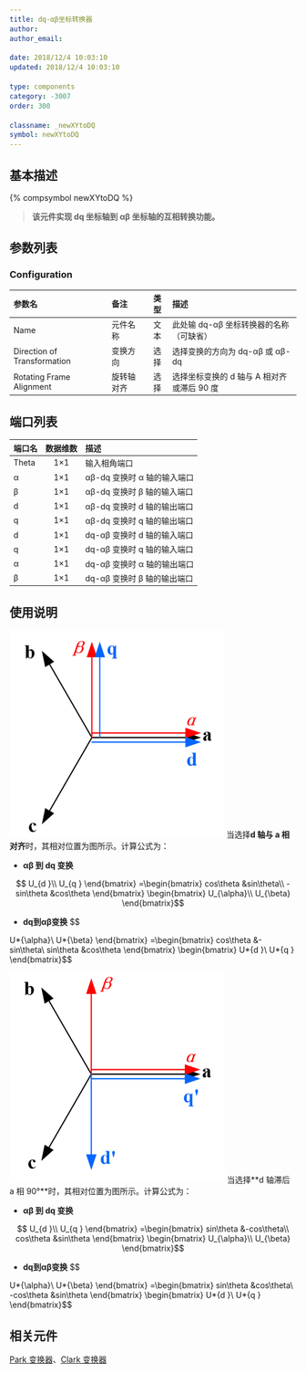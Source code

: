 ```yaml
---
title: dq-αβ坐标转换器
author:
author_email:

date: 2018/12/4 10:03:10
updated: 2018/12/4 10:03:10

type: components
category: -3007
order: 300

classname: _newXYtoDQ
symbol: newXYtoDQ
---
```


## 基本描述

{% compsymbol newXYtoDQ %}

> **该元件实现 dq 坐标轴到 αβ 坐标轴的互相转换功能。**

## 参数列表

### Configuration

| 参数名                      | 备注       | 类型 | 描述                                       |
| :-------------------------- | :--------- | :--: | :----------------------------------------- |
| Name                        | 元件名称   | 文本 | 此处输 dq-αβ 坐标转换器的名称（可缺省）    |
| Direction of Transformation | 变换方向   | 选择 | 选择变换的方向为 dq-αβ 或 αβ-dq            |
| Rotating Frame Alignment    | 旋转轴对齐 | 选择 | 选择坐标变换的 d 轴与 A 相对齐或滞后 90 度 |

## 端口列表

| 端口名 | 数据维数 | 描述                        |
| :----- | :------: | :-------------------------- |
| Theta  |   1×1    | 输入相角端口                |
| α      |   1×1    | αβ-dq 变换时 α 轴的输入端口 |
| β      |   1×1    | αβ-dq 变换时 β 轴的输入端口 |
| d      |   1×1    | αβ-dq 变换时 d 轴的输出端口 |
| q      |   1×1    | αβ-dq 变换时 q 轴的输出端口 |
| d      |   1×1    | dq-αβ 变换时 d 轴的输入端口 |
| q      |   1×1    | dq-αβ 变换时 q 轴的输入端口 |
| α      |   1×1    | dq-αβ 变换时 α 轴的输出端口 |
| β      |   1×1    | dq-αβ 变换时 β 轴的输出端口 |

## 使用说明

![坐标位置](comp_newXYtoDQ/t1.png '坐标位置')
当选择**d 轴与 a 相对齐**时，其相对位置为图所示。计算公式为：

- **αβ 到 dq 变换**

$$
U_{d }\\
U_{q }
\end{bmatrix}
=\begin{bmatrix}
cos\theta  &sin\theta\\
-sin\theta &cos\theta
\end{bmatrix}
\begin{bmatrix}
U_{\alpha}\\
U_{\beta}
\end{bmatrix}$$
+ **dq到αβ变换**
$$

U*{\alpha}\\
U*{\beta}
\end{bmatrix}
=\begin{bmatrix}
cos\theta &-sin\theta\\
sin\theta &cos\theta
\end{bmatrix}
\begin{bmatrix}
U*{d }\\
U*{q }
\end{bmatrix}\$\$

![坐标位置](comp_newXYtoDQ/t2.png '坐标位置')
当选择**d 轴滞后 a 相 90°**时，其相对位置为图所示。计算公式为：

- **αβ 到 dq 变换**

$$
U_{d }\\
U_{q }
\end{bmatrix}
=\begin{bmatrix}
sin\theta  &-cos\theta\\
cos\theta &sin\theta
\end{bmatrix}
\begin{bmatrix}
U_{\alpha}\\
U_{\beta}
\end{bmatrix}$$
+ **dq到αβ变换**
$$

U*{\alpha}\\
U*{\beta}
\end{bmatrix}
=\begin{bmatrix}
sin\theta &cos\theta\\
-cos\theta &sin\theta
\end{bmatrix}
\begin{bmatrix}
U*{d }\\
U*{q }
\end{bmatrix}\$\$

## 相关元件

[Park 变换器](comp_newParkTransform.html)、[Clark 变换器](comp_newClarkTransform.html)
